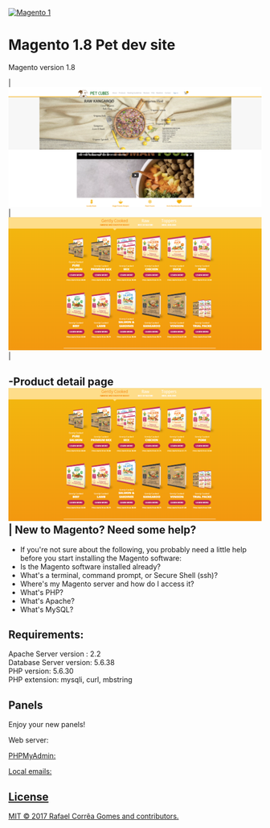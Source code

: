 <a target="_blank" href="https://camo.githubusercontent.com/163027f53986112f9a9bd2811287126170d8db8c/68747470733a2f2f63646e2e7261776769742e636f6d2f72616661656c73747a2f6d6167656e746f322d736e6970706574732d76697375616c73747564696f2f6d61737465722f696d616765732f69636f6e2e706e67"><img src="https://camo.githubusercontent.com/163027f53986112f9a9bd2811287126170d8db8c/68747470733a2f2f63646e2e7261776769742e636f6d2f72616661656c73747a2f6d6167656e746f322d736e6970706574732d76697375616c73747564696f2f6d61737465722f696d616765732f69636f6e2e706e67" alt="Magento 1" data-canonical-src="https://cdn.rawgit.com/rafaelstz/magento2-snippets-visualstudio/master/images/icon.png" style="max-width:100%;"></a>

Magento 1.8 Pet dev site
===============================
Magento version 1.8

|![1.png](screenshots/1.png)|![2.png](screenshots/2.png)|

-Product detail page
![3.png](screenshots/2.png)|
New to Magento? Need some help?
------------------------------------
* If you're not sure about the following, you probably need a little help before you start installing the Magento software:</br>
* Is the Magento software installed already?</br>
* What's a terminal, command prompt, or Secure Shell (ssh)?</br>
* Where's my Magento server and how do I access it?</br>
* What's PHP?</br>
* What's Apache?</br>
* What's MySQL?</br>

Requirements:
----------------------------------
Apache Server version : 2.2</br>
Database Server version: 5.6.38 </br>
PHP version: 5.6.30</br>
PHP extension: mysqli, curl, mbstring</br>


Panels
--------------------------------
Enjoy your new panels!</br>

Web server: <a href="http://localhost/" /></br>

PHPMyAdmin: <a href="http://localhost:8080" /></br>

Local emails: <a href="http://localhost:8025" /></br>


License
-----------------------------------
MIT © 2017 Rafael Corrêa Gomes and contributors.</br>